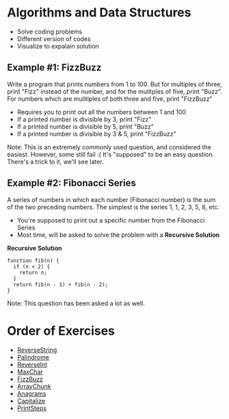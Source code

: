 # Algorithms and Data Structures

* Solve coding problems
* Different version of codes
* Visualize to expalain solution

## Example #1: FizzBuzz

Write a program that prints numbers from 1 to 100. But for multiples of three, print "Fizz" instead of the number, and for the mulitples of five, print "Buzz". For numbers which are mulitiples of both three and five, print "FizzBuzz"

* Requires you to print out all the numbers between 1 and 100
* If a printed number is divisible by 3, print "Fizz"
* If a printed number is divisible by 5, print "Buzz"
* If a printed number is divisible by 3 & 5, print "FizzBuzz"

Note: This is an extremely commonly used question, and considered the easiest. However, some still fail :( It's "supposed" to be an easy question. There's a trick to it, we'll see later.

## Example #2: Fibonacci Series

A series of numbers in which each number (Fibonacci number) is the sum of the two preceding numbers. The simplest is the series 1, 1, 2, 3, 5, 8, etc.

* You're supposed to print out a specific number from the Fibonacci Series
* Most time, will be asked to solve the problem with a **Recursive Solution**

**Recursive Solution**
```
function fib(n) {
  if (n < 2) {
    return n;
  }
  return fib(n - 1) + fib(n - 2);
}
```

Note: This question has been asked a lot as well. 
# Order of Exercises

* [ReverseString](https://repl.it/@aeimskei/algo-ds-js-reversestring)
* [Palindrome](https://repl.it/@aeimskei/algo-ds-js-palindrome)
* [ReverseInt](https://repl.it/@aeimskei/algo-ds-js-reverseint)
* [MaxChar](https://repl.it/@aeimskei/algo-ds-js-maxchar)
* [FizzBuzz](https://repl.it/@aeimskei/algo-ds-js-fizzbuzz)
* [ArrayChunk](https://repl.it/@aeimskei/algo-ds-js-arraychunk)
* [Anagrams](https://repl.it/@aeimskei/algo-ds-js-anagrams)
* [Capitalize](https://repl.it/@aeimskei/algo-ds-js-capitalize)
* [PrintSteps](https://repl.it/@aeimskei/algo-ds-js-printsteps)